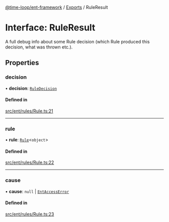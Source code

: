 [@time-loop/ent-framework](../README.md) / [Exports](../modules.md) / RuleResult

# Interface: RuleResult

A full debug info about some Rule decision (which Rule produced this
decision, what was thrown etc.).

## Properties

### decision

• **decision**: [`RuleDecision`](../enums/RuleDecision.md)

#### Defined in

[src/ent/rules/Rule.ts:21](https://github.com/clickup/rest-client/blob/master/src/ent/rules/Rule.ts#L21)

___

### rule

• **rule**: [`Rule`](../classes/Rule.md)<`object`\>

#### Defined in

[src/ent/rules/Rule.ts:22](https://github.com/clickup/rest-client/blob/master/src/ent/rules/Rule.ts#L22)

___

### cause

• **cause**: ``null`` \| [`EntAccessError`](../classes/EntAccessError.md)

#### Defined in

[src/ent/rules/Rule.ts:23](https://github.com/clickup/rest-client/blob/master/src/ent/rules/Rule.ts#L23)
